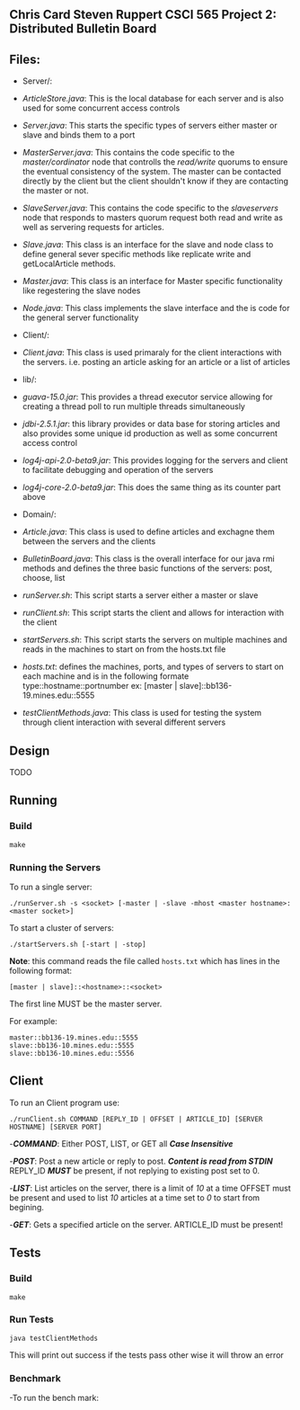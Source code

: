 Chris Card
Steven Ruppert
CSCI 565 Project 2: Distributed Bulletin Board
--------------------


## Files:

- Server/:

 - *ArticleStore.java*: This is the local database for each server and is also used for some
concurrent access controls

 - *Server.java*: This starts the specific types of servers either master or slave and binds
them to a port

 - *MasterServer.java*: This contains the code specific to the *master/cordinator* node that controlls
the *read/write* quorums to ensure the eventual consistency of the system. The master can be contacted
directly by the client but the client shouldn't know if they are contacting the master or not.

 - *SlaveServer.java*: This contains the code specific to the *slaveservers*  node that responds
 to masters quorum request both read and write as well as servering requests for articles.

 - *Slave.java*: This class is an interface for the slave and node class to define general sever
 specific methods like replicate write and getLocalArticle methods.

 - *Master.java*: This class is an interface for Master specific functionality like regestering
 the slave nodes

 - *Node.java*: This class implements the slave interface and the is code for the general server
 functionality

- Client/:

 - *Client.java*: This class is used primaraly for the client interactions with the servers. i.e.
 posting an article asking for an article or a list of articles

- lib/:

 - *guava-15.0.jar*: This provides a thread executor service allowing for creating a thread poll to
 run multiple threads simultaneously

 - *jdbi-2.5.1.jar*: this library provides or data base for storing articles and also provides some
 unique id production as well as some concurrent access control

 - *log4j-api-2.0-beta9.jar*: This provides logging for the servers and client to facilitate debugging
 and operation of the servers

 - *log4j-core-2.0-beta9.jar*: This does the same thing as its counter part above

- Domain/:

 - *Article.java*: This class is used to define articles and exchagne them between the
 servers and the clients

 - *BulletinBoard.java*: This class is the overall interface for our java rmi methods and defines
 the three basic functions of the servers: post, choose, list

- *runServer.sh*: This script starts a server either a master or slave

- *runClient.sh*: This script starts the client and allows for interaction with the client

- *startServers.sh*: This script starts the servers on multiple machines and reads in the machines
to start on from the hosts.txt file

- *hosts.txt*: defines the machines, ports, and types of servers to start on each machine
and is in the following formate
    type::hostname::portnumber
ex:
    [master | slave]::bb136-19.mines.edu::5555

- *testClientMethods.java*: This class is used for testing the system through client interaction with
several different servers

## Design

TODO

## Running

### Build

    make

### Running the Servers

To run a single server:

    ./runServer.sh -s <socket> [-master | -slave -mhost <master hostname>:<master socket>]

To start a cluster of servers:

    ./startServers.sh [-start | -stop]

**Note**: this command reads the file called `hosts.txt` which has
lines in the following format:

    [master | slave]::<hostname>::<socket>

The first line MUST be the master server.

For example:

```
master::bb136-19.mines.edu::5555
slave::bb136-10.mines.edu::5555
slave::bb136-10.mines.edu::5556
```

## Client

To run an Client program use:

    ./runClient.sh COMMAND [REPLY_ID | OFFSET | ARTICLE_ID] [SERVER HOSTNAME] [SERVER PORT]

 -***COMMAND***: Either POST, LIST, or GET all ***Case Insensitive***

 -***POST***: Post a new article or reply to post. ***Content is read from STDIN***
       REPLY_ID ***MUST*** be present, if not replying to existing post set to 0.

 -***LIST***: List articles on the server, there is a limit of *10* at a time
        OFFSET must be present and used to list *10* articles at a time
        set to *0* to start from begining.

 -***GET***: Gets a specified article on the server. ARTICLE_ID must be present!

## Tests

### Build
    make
### Run Tests

    java testClientMethods

This will print out success if the tests pass other wise it will throw an error

### Benchmark
-To run the bench mark:

